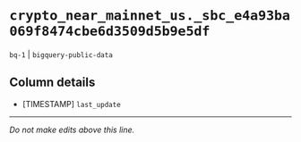 # `crypto_near_mainnet_us._sbc_e4a93ba069f8474cbe6d3509d5b9e5df`
`bq-1` | `bigquery-public-data`

## Column details
* [TIMESTAMP] `last_update`

-------------------------------------------------------------------------------
*Do not make edits above this line.*
